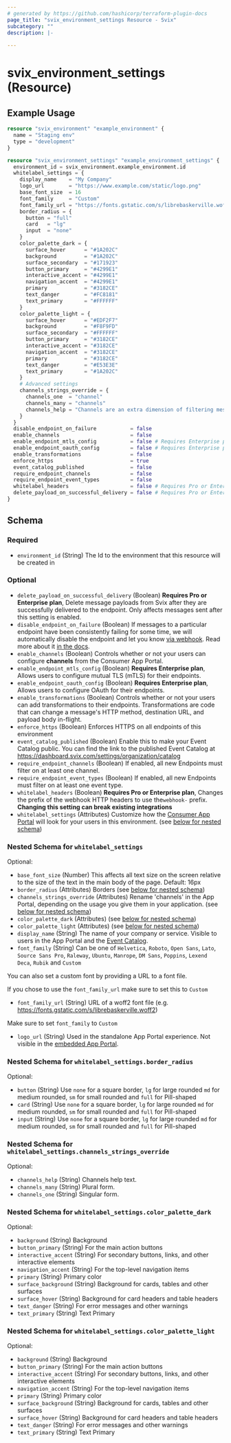 ```yaml
---
# generated by https://github.com/hashicorp/terraform-plugin-docs
page_title: "svix_environment_settings Resource - Svix"
subcategory: ""
description: |-
  
---
```


# svix_environment_settings (Resource)



## Example Usage

```terraform
resource "svix_environment" "example_environment" {
  name = "Staging env"
  type = "development"
}

resource "svix_environment_settings" "example_environment_settings" {
  environment_id = svix_environment.example_environment.id
  whitelabel_settings = {
    display_name    = "My Company"
    logo_url        = "https://www.example.com/static/logo.png"
    base_font_size  = 16
    font_family     = "Custom"
    font_family_url = "https://fonts.gstatic.com/s/librebaskerville.woff2"
    border_radius = {
      button = "full"
      card   = "lg"
      input  = "none"
    }
    color_palette_dark = {
      surface_hover      = "#1A202C"
      background         = "#1A202C"
      surface_secondary  = "#171923"
      button_primary     = "#4299E1"
      interactive_accent = "#4299E1"
      navigation_accent  = "#4299E1"
      primary            = "#3182CE"
      text_danger        = "#FC8181"
      text_primary       = "#FFFFFF"
    }
    color_palette_light = {
      surface_hover      = "#EDF2F7"
      background         = "#F8F9FD"
      surface_secondary  = "#FFFFFF"
      button_primary     = "#3182CE"
      interactive_accent = "#3182CE"
      navigation_accent  = "#3182CE"
      primary            = "#3182CE"
      text_danger        = "#E53E3E"
      text_primary       = "#1A202C"
    }
    # Advanced settings
    channels_strings_override = {
      channels_one  = "channel"
      channels_many = "channels"
      channels_help = "Channels are an extra dimension of filtering messages orthogonal to event types. They are case-sensitive and only messages with the corresponding channel will be sent to this endpoint."
    }
  }
  disable_endpoint_on_failure           = false
  enable_channels                       = false
  enable_endpoint_mtls_config           = false # Requires Enterprise plan
  enable_endpoint_oauth_config          = false # Requires Enterprise plan
  enable_transformations                = false
  enforce_https                         = true
  event_catalog_published               = false
  require_endpoint_channels             = false
  require_endpoint_event_types          = false
  whitelabel_headers                    = false # Requires Pro or Enterprise plan
  delete_payload_on_successful_delivery = false # Requires Pro or Enterprise plan
}
```

<!-- schema generated by tfplugindocs -->
## Schema

### Required

- `environment_id` (String) The Id to the environment that this resource will be created in

### Optional

- `delete_payload_on_successful_delivery` (Boolean) <strong>Requires Pro or Enterprise plan</strong>, Delete message payloads from Svix after they are successfully
delivered to the endpoint. Only affects messages sent after this
setting is enabled.
- `disable_endpoint_on_failure` (Boolean) If messages to a particular endpoint have been consistently failing for
some time, we will automatically disable the endpoint and let 
you know [via webhook](https://docs.svix.com/incoming-webhooks). Read 
more about it [in the docs](https://docs.svix.com/retries#disabling-failing-endpoints).
- `enable_channels` (Boolean) Controls whether or not your users can configure
<strong>channels</strong> from the Consumer App Portal.
- `enable_endpoint_mtls_config` (Boolean) <strong>Requires Enterprise plan</strong>, Allows users to configure mutual TLS (mTLS) for their endpoints.
- `enable_endpoint_oauth_config` (Boolean) <strong>Requires Enterprise plan</strong>, Allows users to configure OAuth for their endpoints.
- `enable_transformations` (Boolean) Controls whether or not your users can add transformations to their
endpoints. Transformations are code that can change a message's HTTP
method, destination URL, and payload body in-flight.
- `enforce_https` (Boolean) Enforces HTTPS on all endpoints of this environment
- `event_catalog_published` (Boolean) Enable this to make your Event Catalog public. You can find the link to the published Event Catalog at https://dashboard.svix.com/settings/organization/catalog
- `require_endpoint_channels` (Boolean) If enabled, all new Endpoints must filter on at least one channel.
- `require_endpoint_event_types` (Boolean) If enabled, all new Endpoints must filter on at least one event type.
- `whitelabel_headers` (Boolean) <strong>Requires Pro or Enterprise plan</strong>, Changes the prefix of the webhook HTTP headers to use the`webhook-` prefix. <strong>Changing this setting can break existing integrations</strong>
- `whitelabel_settings` (Attributes) Customize how the [Consumer App Portal](https://docs.svix.com/management-ui) will look for your users in this environment. (see [below for nested schema](#nestedatt--whitelabel_settings))

<a id="nestedatt--whitelabel_settings"></a>
### Nested Schema for `whitelabel_settings`

Optional:

- `base_font_size` (Number) This affects all text size on the screen relative to the size of the text in the main body of the page. Default: 16px
- `border_radius` (Attributes) Borders (see [below for nested schema](#nestedatt--whitelabel_settings--border_radius))
- `channels_strings_override` (Attributes) Rename 'channels' in the App Portal, depending on the usage you give them in your application. (see [below for nested schema](#nestedatt--whitelabel_settings--channels_strings_override))
- `color_palette_dark` (Attributes) (see [below for nested schema](#nestedatt--whitelabel_settings--color_palette_dark))
- `color_palette_light` (Attributes) (see [below for nested schema](#nestedatt--whitelabel_settings--color_palette_light))
- `display_name` (String) The name of your company or service. Visible to users in the App Portal and the [Event Catalog](https://docs.svix.com/event-types#publishing-your-event-catalog).
- `font_family` (String) Can be one of `Helvetica`, `Roboto`, `Open Sans`, `Lato`, `Source Sans Pro`, `Raleway`, `Ubuntu`, `Manrope`, `DM Sans`, `Poppins`, `Lexend Deca`, `Rubik` and `Custom`

You can also set a custom font by providing a URL to a font file. 

If you chose to use the `font_family_url` make sure to set this to `Custom`
- `font_family_url` (String) URL of a woff2 font file (e.g. https://fonts.gstatic.com/s/librebaskerville.woff2)

Make sure to set `font_family` to `Custom`
- `logo_url` (String) Used in the standalone App Portal experience. Not visible in the [embedded App Portal](https://docs.svix.com/management-ui).

<a id="nestedatt--whitelabel_settings--border_radius"></a>
### Nested Schema for `whitelabel_settings.border_radius`

Optional:

- `button` (String) Use `none` for a square border, `lg` for large rounded `md` for medium rounded, `sm` for small rounded and `full` for Pill-shaped
- `card` (String) Use `none` for a square border, `lg` for large rounded `md` for medium rounded, `sm` for small rounded and `full` for Pill-shaped
- `input` (String) Use `none` for a square border, `lg` for large rounded `md` for medium rounded, `sm` for small rounded and `full` for Pill-shaped


<a id="nestedatt--whitelabel_settings--channels_strings_override"></a>
### Nested Schema for `whitelabel_settings.channels_strings_override`

Optional:

- `channels_help` (String) Channels help text.
- `channels_many` (String) Plural form.
- `channels_one` (String) Singular form.


<a id="nestedatt--whitelabel_settings--color_palette_dark"></a>
### Nested Schema for `whitelabel_settings.color_palette_dark`

Optional:

- `background` (String) Background
- `button_primary` (String) For the main action buttons
- `interactive_accent` (String) For secondary buttons, links, and other interactive elements
- `navigation_accent` (String) For the top-level navigation items
- `primary` (String) Primary color
- `surface_background` (String) Background for cards, tables and other surfaces
- `surface_hover` (String) Background for card headers and table headers
- `text_danger` (String) For error messages and other warnings
- `text_primary` (String) Text Primary


<a id="nestedatt--whitelabel_settings--color_palette_light"></a>
### Nested Schema for `whitelabel_settings.color_palette_light`

Optional:

- `background` (String) Background
- `button_primary` (String) For the main action buttons
- `interactive_accent` (String) For secondary buttons, links, and other interactive elements
- `navigation_accent` (String) For the top-level navigation items
- `primary` (String) Primary color
- `surface_background` (String) Background for cards, tables and other surfaces
- `surface_hover` (String) Background for card headers and table headers
- `text_danger` (String) For error messages and other warnings
- `text_primary` (String) Text Primary
